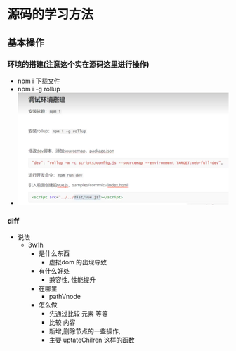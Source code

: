 # 源码的学习方法

## 基本操作

### 环境的搭建(注意这个实在源码这里进行操作)
- npm i 下载文件
- npm i -g rollup
- ![](../../image/Snipaste_2022-08-18_23-08-12.png)

### diff
- 说法
  - 3w1h
    - 是什么东西 
      - 虚拟dom 的出现导致
    - 有什么好处
      - 兼容性, 性能提升
    - 在哪里
      - pathVnode
    - 怎么做
      - 先通过比较  元素 等等
      - 比较 内容
      - 新增,删除节点的一些操作,
      - 主要 uptateChilren 这样的函数

